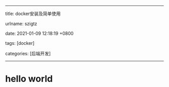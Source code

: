 
---

title: docker安装及简单使用

urlname: szigtz

date: 2021-01-09 12:18:19 +0800

tags: [docker]

categories: [后端开发]

---



<a name="DbQGp"></a>
# hello world



